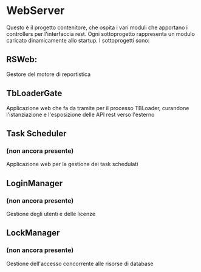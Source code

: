 # WebServer
Questo è il progetto contenitore, che ospita i vari moduli che apportano i controllers per l'interfaccia rest. Ogni sottoprogetto rappresenta un modulo caricato dinamicamente allo startup.
I sottoprogetti sono:

## RSWeb:
Gestore del motore di reportistica

## TbLoaderGate
Applicazione web che fa da tramite per il processo TBLoader, curandone l'istanziazione e l'esposizione delle API rest verso l'esterno

## Task Scheduler 
### (non ancora presente)
Applicazione web per la gestione dei task schedulati

## LoginManager
### (non ancora presente)
Gestione degli utenti e delle licenze

## LockManager
### (non ancora presente)
Gestione dell'accesso concorrente alle risorse di database